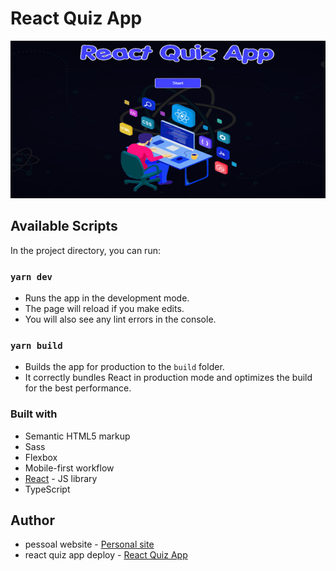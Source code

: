 # React Quiz App

![React Quiz App](https://github.com/ArturdaSilvaRezende/React-Quiz-App/blob/master/react-quiz-app.PNG)

## Available Scripts

In the project directory, you can run:

### `yarn dev`

- Runs the app in the development mode.
- The page will reload if you make edits.
- You will also see any lint errors in the console.

### `yarn build`

- Builds the app for production to the `build` folder.
- It correctly bundles React in production mode and optimizes the build for the best performance.

### Built with

- Semantic HTML5 markup
- Sass 
- Flexbox
- Mobile-first workflow
- [React](https://reactjs.org/) - JS library
- TypeScript

## Author

- pessoal website - [Personal site](https://artur-silva-rezende.netlify.app/)
- react quiz app deploy - [React Quiz App](https://react-quiz-my-app.netlify.app/)
